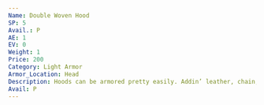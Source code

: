 ```yaml
---
Name: Double Woven Hood
SP: 5
Avail.: P
AE: 1
EV: 0
Weight: 1
Price: 200
Category: Light Armor
Armor_Location: Head
Description: Hoods can be armored pretty easily. Addin’ leather, chain, and such like that. These hoods are woven tighter than any other to make it harder for weapons to penetrate ‘em. Heh, simple and effective.
Avail: P
---
```

